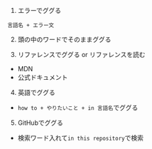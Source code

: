 1. エラーでググる

`言語名 + エラー文`

2. 頭の中のワードでそのままググる

3. リファレンスでググる or リファレンスを読む  
* MDN
* 公式ドキュメント

4. 英語でググる
* `how to + やりたいこと + in 言語名`でググる

5. GitHubでググる
* 検索ワード入れて`in this repository`で検索
